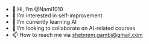 - 👋 Hi, I’m @Nami1010
- 👀 I’m interested in self-improvement
- 🌱 I’m currently learning AI
- 💞️ I’m looking to collaborate on AI-related courses
- 📫 How to reach me via shebnem.gambi@gmail.com

<!---
Nami1010/Nami1010 is a ✨ special ✨ repository because its `README.md` (this file) appears on your GitHub profile.
You can click the Preview link to take a look at your changes.
--->
